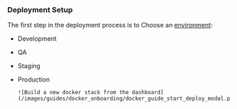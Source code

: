 ### Deployment Setup

The first step in the deployment process is to Choose an [environment](https://help.cloud66.com/getting-started/stack-environments):

*   Development
*   QA
*   Staging
*   Production
        

    



        ![Build a new docker stack from the dashboard](/images/guides/docker_onboarding/docker_guide_start_deploy_modal.png)
    




